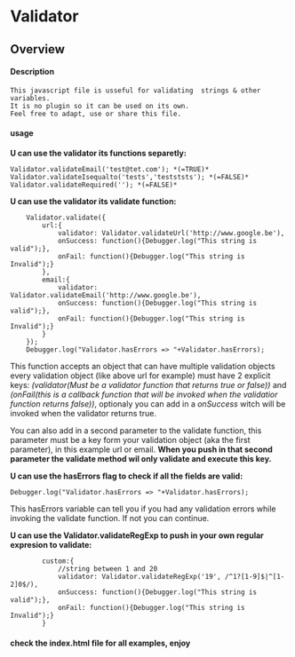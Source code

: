 # Validator
## Overview

#### Description

	This javascript file is usseful for validating 	strings & other variables.
	It is no plugin so it can be used on its own.
	Feel free to adapt, use or share this file.

#### usage

**U can use the validator its functions separetly:**

	Validator.validateEmail('test@tet.com'); *(=TRUE)*
	Validator.validateIsequalto('tests','testststs'); *(=FALSE)*
	Validator.validateRequired(''); *(=FALSE)*

**U can use the validator its validate function:**

		Validator.validate({
			url:{
				validator: Validator.validateUrl('http://www.google.be'),
				onSuccess: function(){Debugger.log("This string is valid");},
				onFail: function(){Debugger.log("This string is Invalid");}
			},
			email:{
				validator: Validator.validateEmail('http://www.google.be'),
				onSuccess: function(){Debugger.log("This string is valid");},
				onFail: function(){Debugger.log("This string is Invalid");}
			}
		});
		Debugger.log("Validator.hasErrors => "+Validator.hasErrors);

This function accepts an object that can have multiple validation objects
every validation object (like above url for example) must have 2 explicit keys:
*(validator(Must be a validator function that returns true or false))* and *(onFail(this is a callback function that will be invoked when the validatior function returns false))*, optionaly you can add in a *onSuccess* witch will be invoked when the validator returns true.

You can also add in a second parameter to the validate function, this parameter must be a key form your validation object (aka the first parameter), in this example url or email.
**When you push in that second parameter the validate method wil only validate and execute this key.**

**U can use the hasErrors flag to check if all the fields are valid:**

	Debugger.log("Validator.hasErrors => "+Validator.hasErrors);

This hasErrors variable can tell you if you had any validation errors while invoking the validate function.
If not you can continue.

**U can use the Validator.validateRegExp to push in your own regular expresion to validate:**

			custom:{
				//string between 1 and 20
				validator: Validator.validateRegExp('19', /^1?[1-9]$|^[1-2]0$/),
				onSuccess: function(){Debugger.log("This string is valid");},
				onFail: function(){Debugger.log("This string is Invalid");}
			}

#### check the index.html file for all examples, enjoy